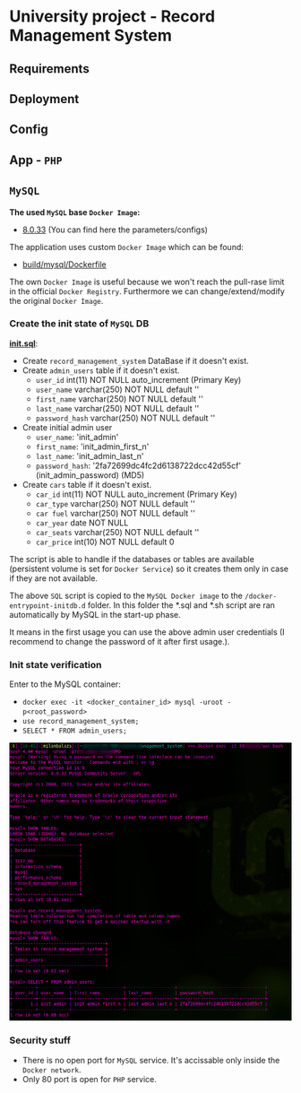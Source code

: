 # University project - Record Management System

## Requirements

## Deployment

## Config

## App - `PHP`

## `MySQL`

**The used `MySQL` base `Docker Image`:**
 - [8.0.33](https://hub.docker.com/layers/library/mysql/8.0.33/images/sha256-13e429971e970ebcb7bc611de52d71a3c444247dc67cf7475a02718f6a5ef559?context=explore) (You can find here the parameters/configs)

The application uses custom `Docker Image` which can be found:
 - [build/mysql/Dockerfile](build/mysql/Dockerfile)

The own `Docker Image` is useful because we won't reach the pull-rase limit in the official `Docker Registry`. Furthermore we can change/extend/modify the original `Docker Image`.

### Create the init state of `MySQL` DB

**[init.sql](build/mysql/init.sql)**:
 - Create `record_management_system` DataBase if it doesn't exist.
 - Create `admin_users` table if it doesn't exist.
   - `user_id` int(11) NOT NULL auto_increment (Primary Key)
   - `user_name` varchar(250) NOT NULL default ''       
   - `first_name` varchar(250) NOT NULL default ''
   - `last_name` varchar(250) NOT NULL default ''
   - `password_hash` varchar(250) NOT NULL default ''
 - Create initial admin user
   - `user_name`: 'init_admin'
   - `first_name`: 'init_admin_first_n'
   - `last_name`: 'init_admin_last_n'
   - `password_hash`: '2fa72699dc4fc2d6138722dcc42d55cf' (init_admin_password) (MD5)
 - Create `cars` table if it doesn't exist.
   - `car_id` int(11) NOT NULL auto_increment (Primary Key)
   - `car_type` varchar(250)  NOT NULL default ''       
   - `car fuel` varchar(250)  NOT NULL default ''
   - `car_year` date  NOT NULL
   - `car_seats` varchar(250)  NOT NULL default ''
   - `car_price` int(10)  NOT NULL default 0

The script is able to handle if the databases or tables are available (persistent volume is set for `Docker Service`) so it creates them only in case if they are not available.

The above `SQL` script is copied to the `MySQL Docker image` to the `/docker-entrypoint-initdb.d` folder. In this folder the *.sql and *.sh script are ran automatically by MySQL in the start-up phase.

It means in the first usage you can use the above admin user credentials (I recommend to change the password of it after first usage.).

### Init state verification

Enter to the MySQL container:
 - `docker exec -it <docker_container_id> mysql -uroot -p<root_password>`
 - `use record_management_system;`
 - `SELECT * FROM admin_users;`

![MySQL verification](imgs/mysql_init_verification.png)

### Security stuff
 - There is no open port for `MySQL` service. It's accissable only inside the `Docker network`.
 - Only 80 port is open for `PHP` service.
